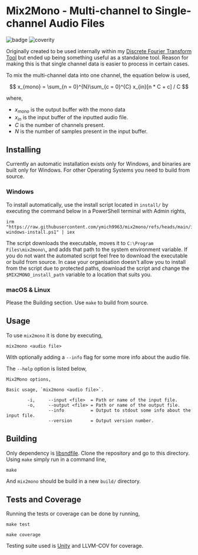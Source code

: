 # Mix2Mono - Multi-channel to Single-channel Audio Files
![badge](https://badgen.net/badge/Coverage/100/blue) ![coverity](https://scan.coverity.com/projects/31713/badge.svg)

Originally created to be used internally within my [Discrete Fourier Transform Tool](https://github.com/ymich9963/dftt) but ended up being something useful as a standalone tool. Reason for making this is that single channel data is easier to process in certain cases.

To mix the multi-channel data into one channel, the equation below is used,

$$
x_{mono} = \sum_{n = 0}^{N}\sum_{c = 0}^{C} x_{in}[n * C + c] / C 
$$

where,
- $x_{mono}$ is the output buffer with the mono data
- $x_{in}$ is the input buffer of the inputted audio file.
- $C$ is the number of channels present.
- $N$ is the number of samples present in the input buffer.

## Installing
Currently an automatic installation exists only for Windows, and binaries are built only for Windows. For other Operating Systems you need to build from source.

### Windows
To install automatically, use the install script located in `install/` by executing the command below in a PowerShell terminal with Admin rights,

```
irm "https://raw.githubusercontent.com/ymich9963/mix2mono/refs/heads/main/install/mix2mono-windows-install.ps1" | iex
```

The script downloads the executable, moves it to `C:\Program Files\mix2mono\`, and adds that path to the system environment variable. If you do not want the automated script feel free to download the executable or build from source. In case your organisation doesn't allow you to install from the script due to protected paths, download the script and change the `$MIX2MONO_install_path` variable to a location that suits you.

### macOS & Linux
Please the Building section. Use `make` to build from source.

## Usage 
To use `mix2mono` it is done by executing,
```
mix2mono <audio file>
```
With optionally adding a `--info` flag for some more info about the audio file.

The `--help` option is listed below,
```
Mix2Mono options,

Basic usage, `mix2mono <audio file>`.

        -i,     --input <file>  = Path or name of the input file.
        -o,     --output <file> = Path or name of the output file.
                --info          = Output to stdout some info about the input file.
                --version       = Output version number.
```
 
## Building
Only dependency is [libsndfile](https://github.com/libsndfile/libsndfile). Clone the repository and go to this directory. Using `make` simply run in a command line,
```
make
```
And `mix2mono` should be build in a new `build/` directory.

## Tests and Coverage
Running the tests or coverage can be done by running,
```
make test
```
```
make coverage
```
Testing suite used is [Unity](https://github.com/ThrowTheSwitch/Unity) and LLVM-COV for coverage.

